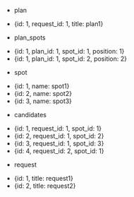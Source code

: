 

* plan
- {id: 1, request_id: 1, title: plan1}

* plan_spots
- {id: 1, plan_id: 1, spot_id: 1, position: 1}
- {id: 1, plan_id: 1, spot_id: 2, position: 2}

* spot
- {id: 1, name: spot1}
- {id: 2, name: spot2}
- {id: 3, name: spot3}

* candidates
- {id: 1, request_id: 1, spot_id: 1}
- {id: 2, request_id: 1, spot_id: 2}
- {id: 3, request_id: 1, spot_id: 3}
- {id: 4, request_id: 2, spot_id: 1}

* request
- {id: 1, title: request1}
- {id: 2, title: request2}


